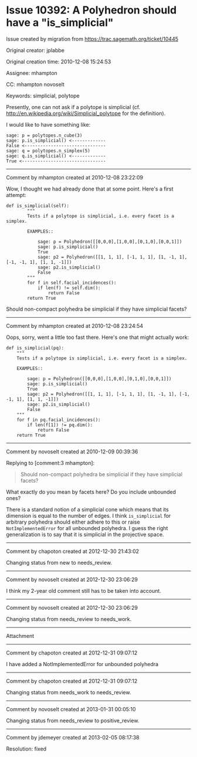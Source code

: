 # Issue 10392: A Polyhedron should have a "is_simplicial"

Issue created by migration from https://trac.sagemath.org/ticket/10445

Original creator: jplabbe

Original creation time: 2010-12-08 15:24:53

Assignee: mhampton

CC:  mhampton novoselt

Keywords: simplicial, polytope

Presently, one can not ask if a polytope is simplicial (cf. http://en.wikipedia.org/wiki/Simplicial_polytope for the definition).

I would like to have something like:


```
sage: p = polytopes.n_cube(3)
sage: p.is_simplicial() <-------------
False <-------------------------------
sage: q = polytopes.n_simplex(5)
sage: q.is_simplicial() <-------------
True <--------------------------------
```



---

Comment by mhampton created at 2010-12-08 23:22:09

Wow, I thought we had already done that at some point.  Here's a first attempt:


```
def is_simplicial(self):
        """
        Tests if a polytope is simplicial, i.e. every facet is a simplex.

        EXAMPLES::

            sage: p = Polyhedron([[0,0,0],[1,0,0],[0,1,0],[0,0,1]])
            sage: p.is_simplicial()
            True
            sage: p2 = Polyhedron([[1, 1, 1], [-1, 1, 1], [1, -1, 1], [-1, -1, 1], [1, 1, -1]])
            sage: p2.is_simplicial()
            False
        """
        for f in self.facial_incidences():
            if len(f) != self.dim():
                return False
        return True
```


Should non-compact polyhedra be simplicial if they have simplicial facets?


---

Comment by mhampton created at 2010-12-08 23:24:54

Oops, sorry, went a little too fast there.  Here's one that might actually work:

```
def is_simplicial(pq):
    """
    Tests if a polytope is simplicial, i.e. every facet is a simplex.

    EXAMPLES::

        sage: p = Polyhedron([[0,0,0],[1,0,0],[0,1,0],[0,0,1]])
        sage: p.is_simplicial()
        True
        sage: p2 = Polyhedron([[1, 1, 1], [-1, 1, 1], [1, -1, 1], [-1, -1, 1], [1, 1, -1]])
        sage: p2.is_simplicial()
        False
    """
    for f in pq.facial_incidences():
        if len(f[1]) != pq.dim():
            return False
    return True
```



---

Comment by novoselt created at 2010-12-09 00:39:36

Replying to [comment:3 mhampton]:
> Should non-compact polyhedra be simplicial if they have simplicial facets?

What exactly do you mean by facets here? Do you include unbounded ones?

There is a standard notion of a simplicial cone which means that its dimension is equal to the number of edges. I think `is_simplicial` for arbitrary polyhedra should either adhere to this or raise `NotImplementedError` for all unbounded polyhedra. I guess the right generalization is to say that it is simplicial in the projective space.


---

Comment by chapoton created at 2012-12-30 21:43:02

Changing status from new to needs_review.


---

Comment by novoselt created at 2012-12-30 23:06:29

I think my 2-year old comment still has to be taken into account.


---

Comment by novoselt created at 2012-12-30 23:06:29

Changing status from needs_review to needs_work.


---

Attachment


---

Comment by chapoton created at 2012-12-31 09:07:12

I have added a NotImplementedError for unbounded polyhedra


---

Comment by chapoton created at 2012-12-31 09:07:12

Changing status from needs_work to needs_review.


---

Comment by novoselt created at 2013-01-31 00:05:10

Changing status from needs_review to positive_review.


---

Comment by jdemeyer created at 2013-02-05 08:17:38

Resolution: fixed

